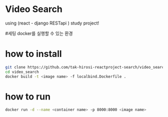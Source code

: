 
# Video Search
using (react - django RESTapi ) study project!

#세팅
docker를 실행할 수 있는 환경

# how to install
```bash
git clone https://github.com/tak-hirosi-reactproject-search/video_search.git`
cd video_search
docker build -t <image name> -f localbind.Dockerfile .
```

# how to run
```bash
docker run -d --name <container name> -p 8000:8000 <image name>
```
